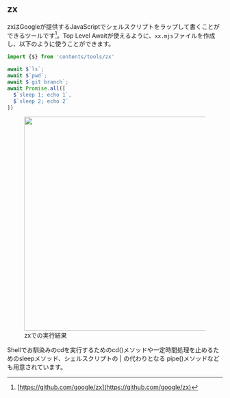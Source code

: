 ## zx
zxはGoogleが提供するJavaScriptでシェルスクリプトをラップして書くことができるツールです[^zx]。Top Level Awaitが使えるように、`xx.mjs`ファイルを作成し、以下のように使うことができます。

```javascript:index.mjs
import {$} from 'contents/tools/zx'

await $`ls`;
await $`pwd`;
await $`git branch`;
await Promise.all([
  $`sleep 1; echo 1`,
  $`sleep 2; echo 2`
])
```

<figure>
  <img src="/images/web_changelog_2021/zx/sample.png" alt="" width="500" height="500" />
  <figcaption>zxでの実行結果</figcaption>
</figure>


Shellでお馴染みのcdを実行するためのcd()メソッドや一定時間処理を止めるためのsleepメソッド、シェルスクリプトの | の代わりとなる pipe()メソッドなども用意されています。

[^zx]: [https://github.com/google/zx](https://github.com/google/zx)
